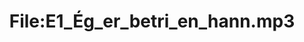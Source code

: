 ---
title: File:E1_Ég_er_betri_en_hann.mp3
recording of: Ég er betri en hann.
reading speed: slow
speaker: E
license: CC0
---